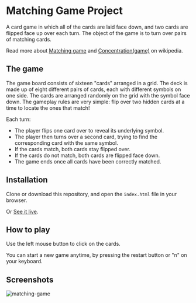 # Matching Game Project

A card game in which all of the cards are laid face down, and two cards are flipped face up over each turn. The object of the game is to turn over pairs of matching cards.

Read more about [Matching game](https://en.wikipedia.org/wiki/Matching_game) and [Concentration(game)](https://en.wikipedia.org/wiki/Matching_game) on wikipedia.

## The game

The game board consists of sixteen "cards" arranged in a grid. The deck is made up of eight different pairs of cards, each with different symbols on one side. The cards are arranged randomly on the grid with the symbol face down. The gameplay rules are very simple: flip over two hidden cards at a time to locate the ones that match!

Each turn:

- The player flips one card over to reveal its underlying symbol.
- The player then turns over a second card, trying to find the corresponding card with the same symbol.
- If the cards match, both cards stay flipped over.
- If the cards do not match, both cards are flipped face down.
- The game ends once all cards have been correctly matched.

## Installation

Clone or download this repository, and open the `index.html` file in your browser.

Or [See it live](https://suciucalin.github.io/memory-game/).

## How to play

Use the left mouse button to click on the cards.

You can start a new game anytime, by pressing the restart button or "n" on your keyboard.

## Screenshots

![matching-game](https://user-images.githubusercontent.com/27139870/31046372-f7b0071c-a5ff-11e7-9843-aac740efe035.png)
